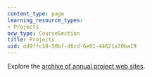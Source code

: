 ```yaml
---
content_type: page
learning_resource_types:
- Projects
ocw_type: CourseSection
title: Projects
uid: dd9ffc10-50bf-d6cd-6e01-44621a70ba19
---
```


Explore the [archive of annual project web sites](http://web.mit.edu/12.000/archives.html).